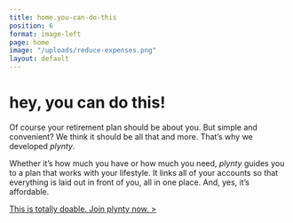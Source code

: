 ```yaml
---
title: home.you-can-do-this
position: 6
format: image-left
page: home
image: "/uploads/reduce-expenses.png"
layout: default
---
```


# hey, you can do this!
Of course your retirement plan should be about you. But simple and convenient? We think it should be all that and more. That’s why we developed *plynty*.

Whether it’s how much you have or how much you need, *plynty* guides you to a plan that works 
with your lifestyle. It links all of your accounts so that everything is laid out in front of you, all in 
one place. And, yes, it’s affordable.

<a href="{registerLink}">This is totally doable. Join plynty now. ></a>

